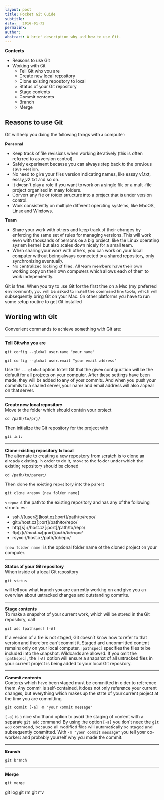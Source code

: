 ```yaml
---
layout: post
title: Pocket Git Guide
subtitle: 
date:   2016-01-31
permalink: 
author:
abstract: A brief description why and how to use Git.
---
```

**Contents**

* Reasons to use Git
* Working with Git
    * Tell Git who you are
    * Create new local repository
    * Clone existing repository to local
    * Status of your Git repository
    * Stage contents
    * Commit contents
    * Branch
    * Merge

Reasons to use Git
---
Git will help you doing the following things with a computer:

<div class="grid"><div class="col-1-2 first">
<strong>Personal</strong>
<ul>
<li>Keep track of file revisions when working iteratively (this is often referred to as version control).</li>
<li>Safely experiment because you can always step back to the previous save version.</li>
<li>No need to give your files version indicating names, like essay_v1.txt, essay_v2.txt and so on.</li>
<li>It doesn´t play a role if you want to work on a single file or a multi-file project organized in many folders.</li>
<li>Convert any file or folder structure into a project that is under version control.</li>
<li>Work consistently on multiple different operating systems, like MacOS, Linux and Windows.</li>
</ul>
</div>
<div class="col-1-2 last">
<strong>Team</strong>
<ul>
<li>Share your work with others and keep track of their changes by enforcing the same set of rules for managing versions. This will work even with thousands of persons on a big project, like the Linux operating system kernel, but also scales down nicely for a small team.</li>
<li>When sharing your work with others, you can work on your local computer without being always connected to a shared repository, only synchronizing eventually.</li>
<li>No centralized locking of files. All team members have their own working copy on their own computers which allows each of them to work independently.</li>
</ul>
</div>
</div>

Git is free. When you try to use Git for the first time on a Mac (my preferred environment), you will be asked to install the command line tools, which will subsequently bring Git on your Mac. On other platforms you have to run some setup routine to get Git installed.

Working with Git
---
Convenient commands to achieve something with Git are:
<div class="grid">
<div class="col-1-1 first last"><hr><strong>Tell Git who you are</strong><br>
<pre><code>git config --global user.name "your name" </code></pre>
<pre><code>git config --global user.email "your email address" </code></pre>
Use the <code>-- global</code> option to tell Git that the given configuration will be the default for all projects on your computer. After these settings have been made, they will be added to any of your commits. And when you push your commits to a shared server, your name and email address will also appear on that server.</div>

<div class="col-1-3 first"><hr><strong>Create new local repository</strong><br>
Move to the folder which should contain your project
<pre><code>cd /path/to/prj/</code></pre>
Then initialize the Git repository for the project with 
<pre><code>git init</code></pre></div>
<div class="col-2-3 last"><hr><strong>Clone existing repository to local</strong><br>
The alternate to creating a new repository from scratch is to clone an already existing. In order to do it, move to the folder under which the existing repository should be cloned <pre><code>cd /path/to/parent/</code></pre>Then clone the existing repository into the parent <pre><code>git clone &lt;repo&gt; [new folder name]</code></pre>
<code>&lt;repo&gt;</code> is the path to the existing repository and has any of the following structures:
<ul style="word-break:break-all;">
<li>ssh://[user@]host.xz[:port]/path/to/repo/</li>
<li>git://host.xz[:port]/path/to/repo/</li>
<li>http[s]://host.xz[:port]/path/to/repo/</li>
<li>ftp[s]://host.xz[:port]/path/to/repo/</li>
<li>rsync://host.xz/path/to/repo/</li>
</ul>
<code>[new folder name]</code> is the optional folder name of the cloned project on your computer.
</div>

<div class="col-1-1 first last"><hr><strong>Status of your Git repository</strong><br>
When inside of a local Git repository
<pre><code>git status</code></pre>
will tell you what branch you are currently working on and give you an overview about untracked changes and outstanding commits.
</div>


<div class="col-1-1 first last"><hr><strong>Stage contents</strong><br>
To make a snapshot of your current work, which will be stored in the Git repository, call
<pre><code>git add [pathspec] [-A]</code></pre></div>
If a version of a file is not staged, Git doesn´t know how to refer to that version and therefore can´t commit it. Staged and uncommitted content remains only on your local computer. <code>[pathspec]</code> specifies the files to be included into the snapshot. Wildcards are allowed. If you omit the <code>[pathspec]</code>, the <code>[-A]</code> option will ensure a snapshot of all untracked files in your current project is being added to your local Git repository. 

<div class="col-1-1 first last"><hr><strong>Commit contents</strong><br>
Contents which have been staged must be committed in order to reference them. Any commit is self-contained, it does not only reference your current changes, but everything which makes up the state of your current project at the time you are committing.
<pre><code>git commit [-a] -m "your commit message"</code></pre>
<code>[-a]</code> is a nice shorthand option to avoid the staging of content with a separate <code>git add</code> command. By using the option <code>[-a]</code> you don´t need the <code>git add</code> command, because all modified files will automatically be staged and subsequently committed. With <code>-m "your commit message"</code> you tell your co-workers and probably yourself why you made the commit.
</div>

<div class="col-1-2 first"><hr><strong>Branch</strong>
<pre><code>git branch</code></pre></div>
<div class="col-1-2 last"><hr><strong>Merge</strong>
<pre><code>git merge</code></pre></div>
</div>

git log
git rm
git mv



